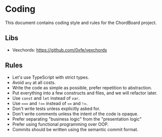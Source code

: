 # Coding

This document contains coding style and rules for the ChordBoard project.

## Libs
- Vexchords: https://github.com/0xfe/vexchords

## Rules
- Let's use TypeScript with strict types.
- Avoid `any` at all costs.
- Write the code as simple as possible, prefer repetition to abstraction.
- Put everything into a few constructs and files, and we will refactor later.
- Use `const` and `let` instead of `var`.
- Use `===` and `!==` instead of `==` and `!=`.
- Don't write tests unless explicitly asked for.
- Don't write comments unless the intent of the code is opaque.
- Prefer separating "business logic" from the "presentation logic"
- Prefer using functional programming over OOP.
- Commits should be written using the semantic commit format.
